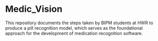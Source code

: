 # Medic_Vision

This repository documents the steps taken by BIPM students at HWR to produce a pill recognition model, which serves as the foundational approach for the development of medication recognition software.
